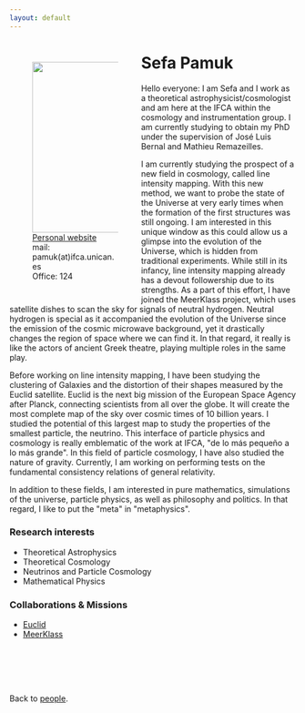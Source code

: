 ```yaml
---
layout: default
---
```




<p style="float: left; width: 30%; margin:40px"><img src="{{site.url}}/assets/imgs/People/pamuks.jpg" style="width:224px;height:300px;"> <a href="https://github.com/Sefa76">Personal website</a> <br> mail: pamuk(at)ifca.unican.es <br> Office: 124</p>

# Sefa Pamuk

Hello everyone: I am Sefa and I work as a theoretical astrophysicist/cosmologist and am here at the IFCA within the cosmology and instrumentation group. I am currently studying to obtain my PhD under the supervision of José Luis Bernal and Mathieu Remazeilles.

I am currently studying the prospect of a new field in cosmology, called line intensity mapping. With this new method, we want to probe the state of the Universe at very early times when the formation of the first structures was still ongoing. I am interested in this unique window as this could allow us a glimpse into the evolution of the Universe, which is hidden from traditional experiments. While still in its infancy, line intensity mapping already has a devout followership due to its strengths. As a part of this effort, I have joined the MeerKlass project, which uses satellite dishes to scan the sky for signals of neutral hydrogen. Neutral hydrogen is special as it accompanied the evolution of the Universe since the emission of the cosmic microwave background, yet it drastically changes the region of space where we can find it. In that regard, it really is like the actors of ancient Greek theatre, playing multiple roles in the same play.

Before working on line intensity mapping, I have been studying the clustering of Galaxies and the distortion of their shapes measured by the Euclid satellite. Euclid is the next big mission of the European Space Agency after Planck, connecting scientists from all over the globe. It will create the most complete map of the sky over cosmic times of 10 billion years. I studied the potential of this largest map to study the properties of the smallest particle, the neutrino. This interface of particle physics and cosmology is really emblematic of the work at IFCA, "de lo más pequeño a lo más grande". In this field of particle cosmology, I have also studied the nature of gravity. Currently, I am working on performing tests on the fundamental consistency relations of general relativity.

In addition to these fields, I am interested in pure mathematics, simulations of the universe, particle physics, as well as philosophy and politics. In that regard, I like to put the "meta" in "metaphysics".
<br>


### Research interests

- Theoretical Astrophysics
- Theoretical Cosmology
- Neutrinos and Particle Cosmology
- Mathematical Physics


### Collaborations & Missions

- [Euclid](https://www.euclid-ec.org/)
- [MeerKlass](https://meerklass.org/)

<br>
<br>
<br>
<br>

Back to [people]({{site.url}}/people).
